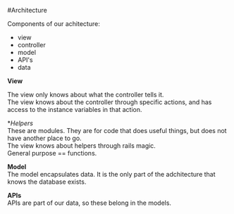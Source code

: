 #Architecture  

Components of our achitecture:  
- view  
- controller  
- model  
- API's  
- data  

**View**  

The view only knows about what the controller tells it.  
The view knows about the controller through specific actions, and has access to the instance variables in that action.  

**Helpers*  
These are modules. They are for code that does useful things, but does not have another place to go.  
The view knows about helpers through rails magic.  
General purpose == functions.  

**Model**  
The model encapsulates data. It is the only part of the adchitecture that knows the database exists.  

**APIs**  
APIs are part of our data, so these belong in the models.  